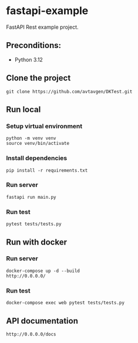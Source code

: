 # fastapi-example

FastAPI Rest example project.

## Preconditions:

- Python 3.12

## Clone the project

```
git clone https://github.com/avtavgen/DKTest.git
```

## Run local

### Setup virtual environment

```
python -m venv venv
source venv/bin/activate
```

### Install dependencies

```
pip install -r requirements.txt
```

### Run server

```
fastapi run main.py
```

### Run test

```
pytest tests/tests.py
```

## Run with docker

### Run server

```
docker-compose up -d --build
http://0.0.0.0/
```

### Run test

```
docker-compose exec web pytest tests/tests.py
```

## API documentation

```
http://0.0.0.0/docs
```